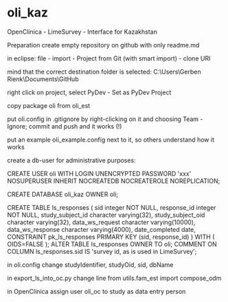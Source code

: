 # oli_kaz

OpenClinica - LimeSurvey - Interface for Kazakhstan

Preparation
create empty repository on github with only readme.md

in eclipse: file - import - Project from Git (with smart import) - clone URI

mind that the correct destination folder is selected: C:\Users\Gerben Rienk\Documents\GitHub

right click on project, select PyDev - Set as PyDev Project

copy package oli from oli_est

put oli.config in .gitignore by right-clicking on it and choosing Team - Ignore; commit and push and it works (!)

put an example oli_example.config next to it, so others understand how it works

create a db-user for administrative purposes: 

CREATE USER oli WITH LOGIN UNENCRYPTED PASSWORD 'xxx' NOSUPERUSER INHERIT NOCREATEDB NOCREATEROLE NOREPLICATION;

CREATE DATABASE oli_kaz OWNER oli;

CREATE TABLE ls_responses ( sid integer NOT NULL, response_id integer NOT NULL, study_subject_id character varying(32), study_subject_oid character varying(32), data_ws_request character varying(10000), data_ws_response character varying(4000), date_completed date, CONSTRAINT pk_ls_responses PRIMARY KEY (sid, response_id) ) WITH ( OIDS=FALSE ); ALTER TABLE ls_responses OWNER TO oli; COMMENT ON COLUMN ls_responses.sid IS 'survey id, as is used in LimeSurvey';

in oli.config change studyIdentifier, studyOid, sid, dbName

in export_ls_into_oc.py change line
from utils.fam_est import compose_odm 

in OpenClinica assign user oli_oc to study as data entry person